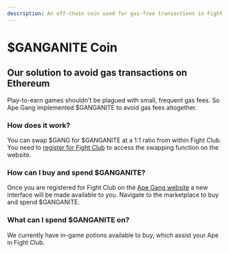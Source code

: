 ```yaml
---
description: An off-chain coin used for gas-free transactions in Fight Club only
---
```


# $GANGANITE Coin

## Our solution to avoid gas transactions on Ethereum

Play-to-earn games shouldn't be plagued with small, frequent gas fees. So Ape Gang implemented $GANGANITE to avoid gas fees altogether.

### How does it work?

You can swap $GANG for $GANGANITE at a 1:1 ratio from within Fight Club. You need to [register for Fight Club](https://apegang.art/fight) to access the swapping function on the website.

### How can I buy and spend $GANGANITE?

Once you are registered for Fight Club on the [Ape Gang website](https://apegang.art/) a new interface will be made available to you. Navigate to the marketplace to buy and spend $GANGANITE.&#x20;

### What can I spend $GANGANITE on?

We currently have in-game potions available to buy, which assist your Ape in Fight Club.

